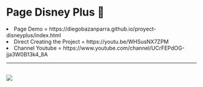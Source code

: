 # Page Disney Plus 💙
<li>Page Demo = https://diegobazanparra.github.io/proyect-disneyplus/index.html <br></li>
<li>Direct Creating the Project = https://youtu.be/WHSusNX7ZPM<br></li>
<li color="red">Channel Youtube = https://www.youtube.com/channel/UCrFEPdOG-jja3W0B13k4_8A<br></li>

<hr>
<br>
<img src="https://i.imgur.com/9diSoLn.jpg">
